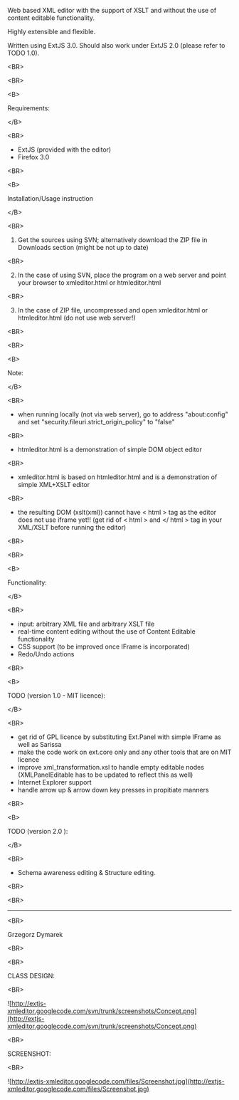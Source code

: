 Web based XML editor with the support of XSLT and without the use of content editable functionality.

Highly extensible and flexible.

Written using ExtJS 3.0. Should also work under ExtJS 2.0 (please refer to TODO 1.0).


&lt;BR&gt;



&lt;BR&gt;




&lt;B&gt;

Requirements:

&lt;/B&gt;



&lt;BR&gt;


<ul>
<li> ExtJS (provided with the editor)</li>
<li> Firefox 3.0</li>
</ul>


&lt;BR&gt;




&lt;B&gt;

Installation/Usage instruction

&lt;/B&gt;



&lt;BR&gt;


1) Get the sources using SVN; alternatively download the ZIP file in Downloads section (might be not up to date)

&lt;BR&gt;


2) In the case of using SVN, place the program on a web server and point your browser to xmleditor.html or htmleditor.html

&lt;BR&gt;


3) In the case of ZIP file, uncompressed and open xmleditor.html or htmleditor.html (do not use web server!)

&lt;BR&gt;




&lt;BR&gt;




&lt;B&gt;

Note:

&lt;/B&gt;



&lt;BR&gt;


- when running locally (not via web server), go to address "about:config" and set "security.fileuri.strict\_origin\_policy" to "false"

&lt;BR&gt;


- htmleditor.html is a demonstration of simple DOM object editor

&lt;BR&gt;


- xmleditor.html is based on htmleditor.html and is a demonstration of simple XML+XSLT editor

&lt;BR&gt;


- the resulting DOM (xslt(xml)) cannot have < html > tag as the editor does not use iframe yet!! (get rid of < html > and </ html > tag in your XML/XSLT before running the editor)

&lt;BR&gt;




&lt;BR&gt;




&lt;B&gt;

Functionality:

&lt;/B&gt;



&lt;BR&gt;


<ul>
<li> input: arbitrary XML file and arbitrary XSLT file</li>
<li> real-time content editing without the use of Content Editable functionality</li>
<li> CSS support (to be improved once IFrame is incorporated)</li>
<li> Redo/Undo actions</li>
</ul>


&lt;BR&gt;





&lt;B&gt;

TODO (version 1.0 - MIT licence):

&lt;/B&gt;



&lt;BR&gt;


<ul>
<li> get rid of GPL licence by substituting Ext.Panel with simple IFrame as well as Sarissa</li>
<li> make the code work on ext.core only and any other tools that are on MIT licence</li>
<li> improve xml_transformation.xsl to handle empty editable nodes (XMLPanelEditable has to be updated to reflect this as well)</li>
<li> Internet Explorer support</li>
<li> handle arrow up & arrow down key presses in propitiate manners</li>
</ul>

&lt;BR&gt;




&lt;B&gt;

TODO (version 2.0 ): 

&lt;/B&gt;



&lt;BR&gt;


- Schema awareness editing & Structure editing.

&lt;BR&gt;



&lt;BR&gt;


-----

&lt;BR&gt;


Grzegorz Dymarek

&lt;BR&gt;



&lt;BR&gt;


CLASS DESIGN:

&lt;BR&gt;


![http://extjs-xmleditor.googlecode.com/svn/trunk/screenshots/Concept.png](http://extjs-xmleditor.googlecode.com/svn/trunk/screenshots/Concept.png)


&lt;BR&gt;


SCREENSHOT:

&lt;BR&gt;


![http://extjs-xmleditor.googlecode.com/files/Screenshot.jpg](http://extjs-xmleditor.googlecode.com/files/Screenshot.jpg)